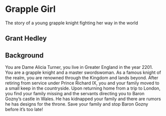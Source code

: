 # Grapple Girl
The story of a young grapple knight fighting her way in the world

Grant Hedley
---

## Background
You are Dame Alicia Turner, you live in Greater England in the year 2201. You are a grapple knight and a master swordswoman. As a famous knight of the realm, you are renowned through the Kingdom and lands beyond. After retiring from service under Prince Richard IX, you and your family moved to a small keep in the countryside. Upon returning home from a trip to London, you find your family missing and the servants directing you to Baron Gozny’s castle in Wales. He has kidnapped your family and there are rumors he has designs for the throne. Save your family and stop Baron Gozny before it’s too late!
